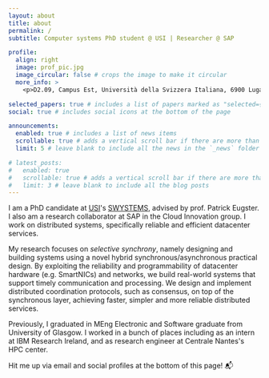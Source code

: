 ```yaml
---
layout: about
title: about
permalink: /
subtitle: Computer systems PhD student @ USI | Researcher @ SAP

profile:
  align: right
  image: prof_pic.jpg
  image_circular: false # crops the image to make it circular
  more_info: >
    <p>D2.09, Campus Est, Università della Svizzera Italiana, 6900 Lugano, Switzerland</p>

selected_papers: true # includes a list of papers marked as "selected={true}"
social: true # includes social icons at the bottom of the page

announcements:
  enabled: true # includes a list of news items
  scrollable: true # adds a vertical scroll bar if there are more than 3 news items
  limit: 5 # leave blank to include all the news in the `_news` folder

# latest_posts:
#   enabled: true
#   scrollable: true # adds a vertical scroll bar if there are more than 3 new posts items
#   limit: 3 # leave blank to include all the blog posts
---
```


I am a PhD candidate at [USI](usi.ch)'s [SWYSTEMS](swystems.usi.ch), advised by prof. Patrick Eugster. I also am a research collaborator at SAP in the Cloud Innovation group. I work on distributed systems, specifically reliable and efficient datacenter services.

My research focuses on _selective synchrony_, namely designing and building systems using a novel hybrid synchronous/asynchronous practical design. By exploiting the reliability and programmability of datacenter hardware (e.g. SmartNICs) and networks, we build real-world systems that support timely communication and processing. We design and implement distributed coordination protocols, such as consensus, on top of the synchronous layer, achieving faster, simpler and more reliable distributed services.

Previously, I graduated in MEng Electronic and Software graduate from University of Glasgow. I worked in a bunch of places including as an intern at IBM Research Ireland, and as research engineer at Centrale Nantes's HPC center.

Hit me up via email and social profiles at the bottom of this page! :mailbox_with_mail:
